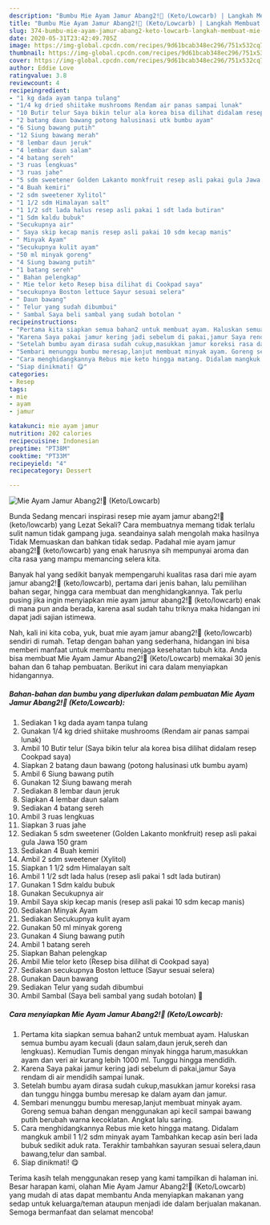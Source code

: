 ```yaml
---
description: "Bumbu Mie Ayam Jamur Abang2!🍜 (Keto/Lowcarb) | Langkah Membuat Mie Ayam Jamur Abang2!🍜 (Keto/Lowcarb) Yang Paling Enak"
title: "Bumbu Mie Ayam Jamur Abang2!🍜 (Keto/Lowcarb) | Langkah Membuat Mie Ayam Jamur Abang2!🍜 (Keto/Lowcarb) Yang Paling Enak"
slug: 374-bumbu-mie-ayam-jamur-abang2-keto-lowcarb-langkah-membuat-mie-ayam-jamur-abang2-keto-lowcarb-yang-paling-enak
date: 2020-05-31T23:42:49.705Z
image: https://img-global.cpcdn.com/recipes/9d61bcab348ec296/751x532cq70/mie-ayam-jamur-abang2🍜-ketolowcarb-foto-resep-utama.jpg
thumbnail: https://img-global.cpcdn.com/recipes/9d61bcab348ec296/751x532cq70/mie-ayam-jamur-abang2🍜-ketolowcarb-foto-resep-utama.jpg
cover: https://img-global.cpcdn.com/recipes/9d61bcab348ec296/751x532cq70/mie-ayam-jamur-abang2🍜-ketolowcarb-foto-resep-utama.jpg
author: Eddie Love
ratingvalue: 3.8
reviewcount: 4
recipeingredient:
- "1 kg dada ayam tanpa tulang"
- "1/4 kg dried shiitake mushrooms Rendam air panas sampai lunak"
- "10 Butir telur Saya bikin telur ala korea bisa dilihat didalam resep Cookpad saya"
- "2 batang daun bawang potong halusinasi utk bumbu ayam"
- "6 Siung bawang putih"
- "12 Siung bawang merah"
- "8 lembar daun jeruk"
- "4 lembar daun salam"
- "4 batang sereh"
- "3 ruas lengkuas"
- "3 ruas jahe"
- "5 sdm sweetener Golden Lakanto monkfruit resep asli pakai gula Jawa 150 gram"
- "4 Buah kemiri"
- "2 sdm sweetener Xylitol"
- "1 1/2 sdm Himalayan salt"
- "1 1/2 sdt lada halus resep asli pakai 1 sdt lada butiran"
- "1 Sdm kaldu bubuk"
- "Secukupnya air"
- " Saya skip kecap manis resep asli pakai 10 sdm kecap manis"
- " Minyak Ayam"
- "Secukupnya kulit ayam"
- "50 ml minyak goreng"
- "4 Siung bawang putih"
- "1 batang sereh"
- " Bahan pelengkap"
- " Mie telor keto Resep bisa dilihat di Cookpad saya"
- "secukupnya Boston lettuce Sayur sesuai selera"
- " Daun bawang"
- " Telur yang sudah dibumbui"
- " Sambal Saya beli sambal yang sudah botolan "
recipeinstructions:
- "Pertama kita siapkan semua bahan2 untuk membuat ayam. Haluskan semua bumbu ayam kecuali (daun salam,daun jeruk,sereh dan lengkuas). Kemudian Tumis dengan minyak hingga harum,masukkan ayam dan veri air kurang lebih 1000 ml. Tunggu hingga mendidih."
- "Karena Saya pakai jamur kering jadi sebelum di pakai,jamur Saya rendam di air mendidih sampai lunak."
- "Setelah bumbu ayam dirasa sudah cukup,masukkan jamur koreksi rasa dan tunggu hingga bumbu meresap ke dalam ayam dan jamur."
- "Sembari menunggu bumbu meresap,lanjut membuat minyak ayam. Goreng semua bahan dengan menggunakan api kecil sampai bawang putih berubah warna kecoklatan. Angkat lalu saring."
- "Cara menghidangkannya Rebus mie keto hingga matang. Didalam mangkuk ambil 1 1/2 sdm minyak ayam Tambahkan kecap asin beri lada bubuk sedikit aduk rata. Terakhir tambahkan sayuran sesuai selera,daun bawang,telur dan sambal."
- "Siap dinikmati! 😋"
categories:
- Resep
tags:
- mie
- ayam
- jamur

katakunci: mie ayam jamur 
nutrition: 202 calories
recipecuisine: Indonesian
preptime: "PT38M"
cooktime: "PT33M"
recipeyield: "4"
recipecategory: Dessert

---
```



![Mie Ayam Jamur Abang2!🍜 (Keto/Lowcarb)](https://img-global.cpcdn.com/recipes/9d61bcab348ec296/751x532cq70/mie-ayam-jamur-abang2🍜-ketolowcarb-foto-resep-utama.jpg)

Bunda Sedang mencari inspirasi resep mie ayam jamur abang2!🍜 (keto/lowcarb) yang Lezat Sekali? Cara membuatnya memang tidak terlalu sulit namun tidak gampang juga. seandainya salah mengolah maka hasilnya Tidak Memuaskan dan bahkan tidak sedap. Padahal mie ayam jamur abang2!🍜 (keto/lowcarb) yang enak harusnya sih mempunyai aroma dan cita rasa yang mampu memancing selera kita.

Banyak hal yang sedikit banyak mempengaruhi kualitas rasa dari mie ayam jamur abang2!🍜 (keto/lowcarb), pertama dari jenis bahan, lalu pemilihan bahan segar, hingga cara membuat dan menghidangkannya. Tak perlu pusing jika ingin menyiapkan mie ayam jamur abang2!🍜 (keto/lowcarb) enak di mana pun anda berada, karena asal sudah tahu triknya maka hidangan ini dapat jadi sajian istimewa.




Nah, kali ini kita coba, yuk, buat mie ayam jamur abang2!🍜 (keto/lowcarb) sendiri di rumah. Tetap dengan bahan yang sederhana, hidangan ini bisa memberi manfaat untuk membantu menjaga kesehatan tubuh kita. Anda bisa membuat Mie Ayam Jamur Abang2!🍜 (Keto/Lowcarb) memakai 30 jenis bahan dan 6 tahap pembuatan. Berikut ini cara dalam menyiapkan hidangannya.

<!--inarticleads1-->

##### Bahan-bahan dan bumbu yang diperlukan dalam pembuatan Mie Ayam Jamur Abang2!🍜 (Keto/Lowcarb):

1. Sediakan 1 kg dada ayam tanpa tulang
1. Gunakan 1/4 kg dried shiitake mushrooms (Rendam air panas sampai lunak)
1. Ambil 10 Butir telur (Saya bikin telur ala korea bisa dilihat didalam resep Cookpad saya)
1. Siapkan 2 batang daun bawang (potong halusinasi utk bumbu ayam)
1. Ambil 6 Siung bawang putih
1. Gunakan 12 Siung bawang merah
1. Sediakan 8 lembar daun jeruk
1. Siapkan 4 lembar daun salam
1. Sediakan 4 batang sereh
1. Ambil 3 ruas lengkuas
1. Siapkan 3 ruas jahe
1. Sediakan 5 sdm sweetener (Golden Lakanto monkfruit) resep asli pakai gula Jawa 150 gram
1. Sediakan 4 Buah kemiri
1. Ambil 2 sdm sweetener (Xylitol)
1. Siapkan 1 1/2 sdm Himalayan salt
1. Ambil 1 1/2 sdt lada halus (resep asli pakai 1 sdt lada butiran)
1. Gunakan 1 Sdm kaldu bubuk
1. Gunakan Secukupnya air
1. Ambil  Saya skip kecap manis (resep asli pakai 10 sdm kecap manis)
1. Sediakan  Minyak Ayam
1. Sediakan Secukupnya kulit ayam
1. Gunakan 50 ml minyak goreng
1. Gunakan 4 Siung bawang putih
1. Ambil 1 batang sereh
1. Siapkan  Bahan pelengkap
1. Ambil  Mie telor keto (Resep bisa dilihat di Cookpad saya)
1. Sediakan secukupnya Boston lettuce (Sayur sesuai selera)
1. Gunakan  Daun bawang
1. Sediakan  Telur yang sudah dibumbui
1. Ambil  Sambal (Saya beli sambal yang sudah botolan) 😬




<!--inarticleads2-->

##### Cara menyiapkan Mie Ayam Jamur Abang2!🍜 (Keto/Lowcarb):

1. Pertama kita siapkan semua bahan2 untuk membuat ayam. Haluskan semua bumbu ayam kecuali (daun salam,daun jeruk,sereh dan lengkuas). Kemudian Tumis dengan minyak hingga harum,masukkan ayam dan veri air kurang lebih 1000 ml. Tunggu hingga mendidih.
1. Karena Saya pakai jamur kering jadi sebelum di pakai,jamur Saya rendam di air mendidih sampai lunak.
1. Setelah bumbu ayam dirasa sudah cukup,masukkan jamur koreksi rasa dan tunggu hingga bumbu meresap ke dalam ayam dan jamur.
1. Sembari menunggu bumbu meresap,lanjut membuat minyak ayam. Goreng semua bahan dengan menggunakan api kecil sampai bawang putih berubah warna kecoklatan. Angkat lalu saring.
1. Cara menghidangkannya Rebus mie keto hingga matang. Didalam mangkuk ambil 1 1/2 sdm minyak ayam Tambahkan kecap asin beri lada bubuk sedikit aduk rata. Terakhir tambahkan sayuran sesuai selera,daun bawang,telur dan sambal.
1. Siap dinikmati! 😋




Terima kasih telah menggunakan resep yang kami tampilkan di halaman ini. Besar harapan kami, olahan Mie Ayam Jamur Abang2!🍜 (Keto/Lowcarb) yang mudah di atas dapat membantu Anda menyiapkan makanan yang sedap untuk keluarga/teman ataupun menjadi ide dalam berjualan makanan. Semoga bermanfaat dan selamat mencoba!
